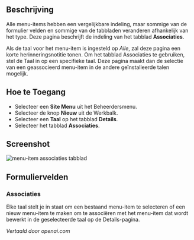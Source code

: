 <!-- Filename: Help6.x:Menu_Item_Associations  / Display title: Menu-itemassociaties -->

## Beschrijving

Alle menu-items hebben een vergelijkbare indeling, maar sommige van de formulier velden en sommige van de tabbladen veranderen afhankelijk van het type. Deze pagina beschrijft de indeling van het tabblad **Associaties**.

Als de taal voor het menu-item is ingesteld op *Alle*, zal deze pagina een korte herinneringsnotitie tonen. Om het tabblad Associaties te gebruiken, stel de Taal in op een specifieke taal. Deze pagina maakt dan de selectie van een geassocieerd menu-item in de andere geïnstalleerde talen mogelijk.

## Hoe te Toegang

* Selecteer een **Site Menu** uit het Beheerdersmenu.
* Selecteer de knop **Nieuw** uit de Werkbalk.
* Selecteer een **Taal** op het tabblad **Details**.
* Selecteer het tabblad **Associaties**.

## Screenshot

![menu-item associaties tabblad](../../../nl/images/menu-items-common/menu-item-associations.png)

## Formuliervelden

### Associaties

Elke taal stelt je in staat om een bestaand menu-item te selecteren of een nieuw menu-item te maken om te associëren met het menu-item dat wordt bewerkt in de geselecteerde taal op de Details-pagina.

*Vertaald door openai.com*

